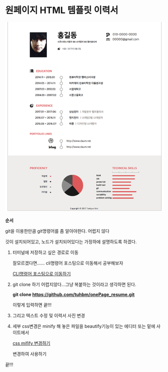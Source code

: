 # 원페이지 HTML 템플릿 이력서

![예시이미지](ex-img.png)



**순서**

git을 이용한만큼 git명령어를 좀 알아야한다. 어렵지 않다

깃이 설치되어있고, 노드가 설치되어있다는 가정하에 설명하도록 하겠다.

1. 터미널에 저장하고 싶은 경로로 이동

   잘모르겠다면…… cli명령어 포스팅으로 이동해서 공부해보자 

   [CLI명령어 포스팅으로 이동하기](https://tuhbm.github.io/2017/07/17/cli/)

2. git clone 하기 어렵지않다…그냥 복붙하는 것이라고 생각하면 된다.
    
    **git clone https://github.com/tuhbm/onePage_resume.git**
    
    이렇게 입력하면 끝!!!
    
3. 그리고 텍스트 수정 및 이력서 사진 변경
4. 세부 css변경은 minify 해 놓은 파일을 beautify기능이 있는 에디터 또는 밑에 사이트에서

    [css mifify 변경하기](http://www.cleancss.com/css-beautify/)
    
    변경하여 사용하기
    
 끝!!!
        

